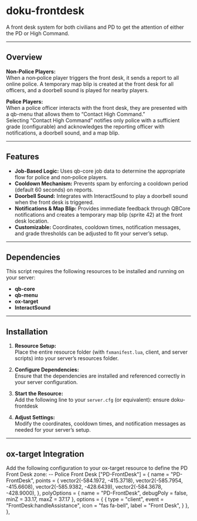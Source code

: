 # doku-frontdesk

A front desk system for both civilians and PD to get the attention of either the PD or High Command.

---

## Overview

**Non‑Police Players:**  
When a non‑police player triggers the front desk, it sends a report to all online police. A temporary map blip is created at the front desk for all officers, and a doorbell sound is played for nearby players.

**Police Players:**  
When a police officer interacts with the front desk, they are presented with a qb-menu that allows them to “Contact High Command.”  
Selecting “Contact High Command” notifies only police with a sufficient grade (configurable) and acknowledges the reporting officer with notifications, a doorbell sound, and a map blip.

---

## Features

- **Job-Based Logic:** Uses qb-core job data to determine the appropriate flow for police and non‑police players.
- **Cooldown Mechanism:** Prevents spam by enforcing a cooldown period (default 60 seconds) on reports.
- **Doorbell Sound:** Integrates with InteractSound to play a doorbell sound when the front desk is triggered.
- **Notifications & Map Blip:** Provides immediate feedback through QBCore notifications and creates a temporary map blip (sprite 42) at the front desk location.
- **Customizable:** Coordinates, cooldown times, notification messages, and grade thresholds can be adjusted to fit your server’s setup.

---

## Dependencies

This script requires the following resources to be installed and running on your server:
- **qb-core**
- **qb-menu**
- **ox-target**
- **InteractSound**

---

## Installation

1. **Resource Setup:**  
   Place the entire resource folder (with `fxmanifest.lua`, client, and server scripts) into your server’s resources folder.

2. **Configure Dependencies:**  
   Ensure that the dependencies are installed and referenced correctly in your server configuration.

3. **Start the Resource:**  
   Add the following line to your `server.cfg` (or equivalent):
    ensure doku-frontdesk

4. **Adjust Settings:**  
   Modify the coordinates, cooldown times, and notification messages as needed for your server’s setup.

---

## ox-target Integration

Add the following configuration to your ox-target resource to define the PD Front Desk zone:
-- Police Front Desk
["PD-FrontDesk"] = {
name = "PD-FrontDesk",
points = {
 vector2(-584.1972, -415.3718),
 vector2(-585.7954, -415.6608),
 vector2(-585.9382, -428.6439),
 vector2(-584.3678, -428.9000),
},
polyOptions = {
 name = "PD-FrontDesk",
 debugPoly = false,
 minZ = 33.17,
 maxZ = 37.17
},
options = {
 {
   type = "client",
   event = "FrontDesk:handleAssistance",
   icon = "fas fa-bell",
   label = "Front Desk",
 }
},
},
